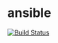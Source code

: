 ansible
=======
[![Build Status](https://travis-ci.org/dreadknot/ansible-playground.svg?branch=develop)](https://travis-ci.org/dreadknot/ansible-playground)
